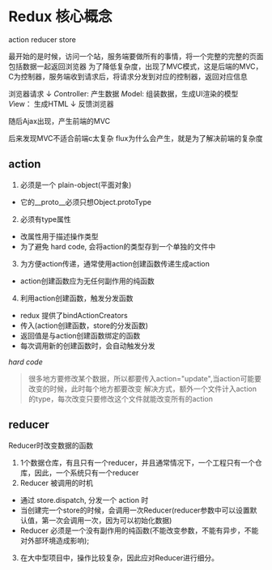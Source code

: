 # Redux 核心概念

action reducer store


最开始的是时候，访问一个站，服务端要做所有的事情，将一个完整的完整的页面包括数据一起返回浏览器
为了降低复杂度，出现了MVC模式，这是后端的MVC，C为控制器，服务端收到请求后，将请求分发到对应的控制器，返回对应信息

浏览器请求
↓
*C*ontroller: 产生数据
*M*odel: 组装数据，生成UI渲染的模型 
*V*iew： 生成HTML
↓
反馈浏览器

随后Ajax出现，产生前端的MVC

后来发现MVC不适合前端c太复杂
flux为什么会产生，就是为了解决前端的复杂度


## action
1. 必须是一个 plain-object(平面对象)
  - 它的__proto__必须只想Object.protoType
2. 必须有type属性
  - 改属性用于描述操作类型
  - 为了避免 hard code, 会将action的类型存到一个单独的文件中
3. 为方便action传递，通常使用action创建函数传递生成action
  - action创建函数应为无任何副作用的纯函数
4. 利用action创建函数，触发分发函数
  - redux 提供了bindActionCreators
  - 传入(action创建函数，store的分发函数)
  - 返回值是与action创建函数绑定的函数
  - 每次调用新的创建函数时，会自动触发分发

*hard code*
> 很多地方要修改某个数据，所以都要传入action="update",当action可能要改变的时候，此时每个地方都要改变
> 解决方式，额外一个文件计入action的type，每次改变只要修改这个文件就能改变所有的action

## reducer

Reducer时改变数据的函数
1. 1个数据仓库，有且只有一个reducer，并且通常情况下，一个工程只有一个仓库，因此，一个系统只有一个reducer
2. Reducer 被调用的时机
  - 通过 store.dispatch, 分发一个 action 时
  - 当创建完一个store的时候，会调用一次Reducer(reducer参数中可以设置默认值，第一次会调用一次，因为可以初始化数据)
  - Reducer 必须是一个没有副作用的纯函数(不能改变参数，不能有异步，不能对外部环境造成影响);
3. 在大中型项目中，操作比较复杂，因此应对Reducer进行细分。